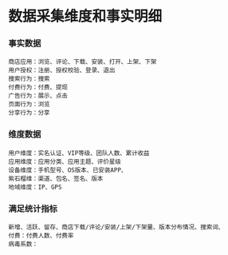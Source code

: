 
# 数据采集维度和事实明细

### 事实数据
```
商店应用：浏览、评论、下载、安装、打开、上架、下架
用户授权：注册、授权校验、登录、退出
搜索行为：搜索
付费行为：付费、提现
广告行为：展示、点击
页面行为：浏览
分享行为：分享
```

### 维度数据
```
用户维度：实名认证、VIP等级、团队人数、累计收益
应用维度：应用分类、应用主题、评价星级
设备维度：手机型号、OS版本、已安装APP、
紫石榴维：渠道、包名、签名、版本
地域维度：IP、GPS
```

### 满足统计指标
```
新增、活跃、留存、商店下载/评论/安装/上架/下架量、版本分布情况、搜索词、
付费：付费人数、付费率
病毒系数：
```
